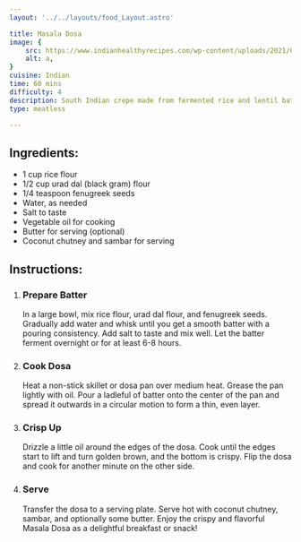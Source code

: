 ```yaml
---
layout: '../../layouts/food_Layout.astro'

title: Masala Dosa
image: {
    src: https://www.indianhealthyrecipes.com/wp-content/uploads/2021/06/masala-dosa-recipe.jpg,
    alt: a,
}
cuisine: Indian
time: 60 mins
difficulty: 4
description: South Indian crepe made from fermented rice and lentil batter, filled with a spiced potato mixture, and served with coconut chutney and sambar.
type: meatless

---
```

<div class="recipe-container">
    <div class="ingredients">
        <h2>Ingredients:</h2>
        <ul>
            <li>1 cup rice flour</li>
            <li>1/2 cup urad dal (black gram) flour</li>
            <li>1/4 teaspoon fenugreek seeds</li>
            <li>Water, as needed</li>
            <li>Salt to taste</li>
            <li>Vegetable oil for cooking</li>
            <li>Butter for serving (optional)</li>
            <li>Coconut chutney and sambar for serving</li>
        </ul>
    </div>
    <div class="instructions">
        <h2>Instructions:</h2>
        <ol>
            <li><h3>Prepare Batter</h3>
                In a large bowl, mix rice flour, urad dal flour, and fenugreek seeds. Gradually add water and whisk until you get a smooth batter with a pouring consistency. Add salt to taste and mix well. Let the batter ferment overnight or for at least 6-8 hours.
            </li>
            <li><h3>Cook Dosa</h3>
                Heat a non-stick skillet or dosa pan over medium heat. Grease the pan lightly with oil. Pour a ladleful of batter onto the center of the pan and spread it outwards in a circular motion to form a thin, even layer.
            </li>
            <li><h3>Crisp Up</h3>
                Drizzle a little oil around the edges of the dosa. Cook until the edges start to lift and turn golden brown, and the bottom is crispy. Flip the dosa and cook for another minute on the other side.
            </li>
            <li><h3>Serve</h3>
                Transfer the dosa to a serving plate. Serve hot with coconut chutney, sambar, and optionally some butter. Enjoy the crispy and flavorful Masala Dosa as a delightful breakfast or snack!
            </li>
        </ol>
    </div>
</div>
